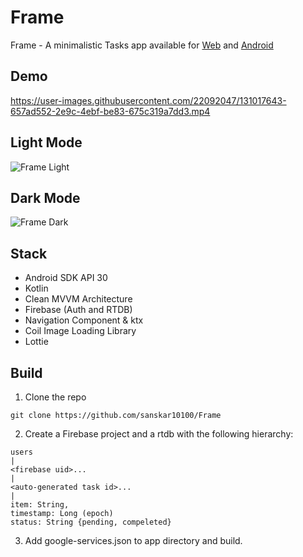 # Frame

Frame - A minimalistic Tasks app available for [Web](https://todoist-todo.firebaseapp.com/) and [Android](https://github.com/sanskar10100/Frame/releases/download/v1.0/Frame.1.0.apk)

## Demo

https://user-images.githubusercontent.com/22092047/131017643-657ad552-2e9c-4ebf-be83-675c319a7dd3.mp4

## Light Mode
![Frame Light](https://user-images.githubusercontent.com/22092047/131018323-13863c58-cb3b-4958-a0a9-a82d50d6cba7.png)

## Dark Mode
![Frame Dark](https://user-images.githubusercontent.com/22092047/131018606-2bffbe37-9e45-4d06-8ce6-4742370e78dc.png)



## Stack
- Android SDK API 30
- Kotlin
- Clean MVVM Architecture
- Firebase (Auth and RTDB)
- Navigation Component & ktx
- Coil Image Loading Library
- Lottie

## Build

1. Clone the repo
```
git clone https://github.com/sanskar10100/Frame
```
2. Create a Firebase project and a rtdb with the following hierarchy:
```
users
|
<firebase uid>...
|
<auto-generated task id>...
|
item: String,
timestamp: Long (epoch)
status: String {pending, compeleted}
```
3. Add google-services.json to app directory and build.
